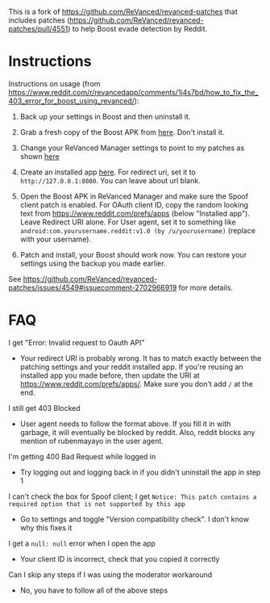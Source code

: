 This is a fork of https://github.com/ReVanced/revanced-patches that includes patches (https://github.com/ReVanced/revanced-patches/pull/4551) to help Boost evade detection by Reddit.

# Instructions
Instructions on usage (from https://www.reddit.com/r/revancedapp/comments/1j4s7bd/how_to_fix_the_403_error_for_boost_using_revanced/):

1. Back up your settings in Boost and then uninstall it.

2. Grab a fresh copy of the Boost APK from [here](https://www.apkmirror.com/apk/ruben-mayayo/boost-for-reddit/boost-for-reddit-1-12-12-release/boost-for-reddit-1-12-12-android-apk-download/). Don't install it.

3. Change your ReVanced Manager settings to point to my patches as shown [here](https://github.com/user-attachments/assets/0094627f-fb5e-45fd-97f3-6ee24d21027e)

4. Create an installed app [here](https://www.reddit.com/prefs/apps/). For redirect uri, set it to `http://127.0.0.1:8080`. You can leave about url blank.

5. Open the Boost APK in ReVanced Manager and make sure the Spoof client patch is enabled. For OAuth client ID, copy the random looking text from https://www.reddit.com/prefs/apps (below "Installed app"). Leave Redirect URI alone. For User agent, set it to something like `android:com.yourusername.reddit:v1.0 (by /u/yourusername)` (replace with your username).

6. Patch and install, your Boost should work now. You can restore your settings using the backup you made earlier.

See https://github.com/ReVanced/revanced-patches/issues/4549#issuecomment-2702966919 for more details.

# FAQ

I get "Error: Invalid request to Oauth API"

* Your redirect URI is probably wrong. It has to match exactly between the patching settings and your reddit installed app. If you're reusing an installed app you made before, then update the URI at https://www.reddit.com/prefs/apps/. Make sure you don't add `/` at the end.

I still get 403 Blocked

* User agent needs to follow the format above. If you fill it in with garbage, it will eventually be blocked by reddit. Also, reddit blocks any mention of rubenmayayo in the user agent.

I'm getting 400 Bad Request while logged in

* Try logging out and logging back in if you didn't uninstall the app in step 1

I can't check the box for Spoof client; I get `Notice: This patch contains a required option that is not supported by this app`

* Go to settings and toggle "Version compatibility check". I don't know why this fixes it

I get a `null: null` error when I open the app

* Your client ID is incorrect, check that you copied it correctly

Can I skip any steps if I was using the moderator workaround

* No, you have to follow all of the above steps
